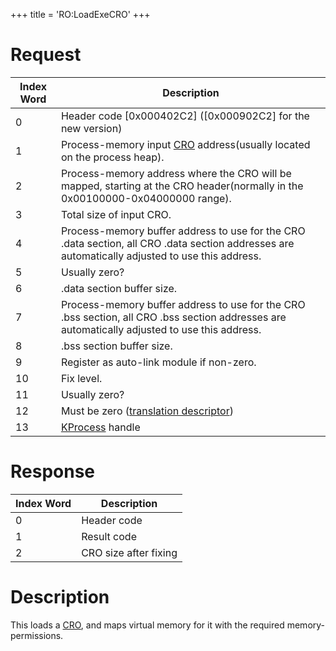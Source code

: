 +++
title = 'RO:LoadExeCRO'
+++

# Request

| Index Word | Description                                                                                                                                     |
|------------|-------------------------------------------------------------------------------------------------------------------------------------------------|
| 0          | Header code \[0x000402C2\] (\[0x000902C2\] for the new version)                                                                                 |
| 1          | Process-memory input [CRO](CRO0 "wikilink") address(usually located on the process heap).                                                       |
| 2          | Process-memory address where the CRO will be mapped, starting at the CRO header(normally in the 0x00100000-0x04000000 range).                   |
| 3          | Total size of input CRO.                                                                                                                        |
| 4          | Process-memory buffer address to use for the CRO .data section, all CRO .data section addresses are automatically adjusted to use this address. |
| 5          | Usually zero?                                                                                                                                   |
| 6          | .data section buffer size.                                                                                                                      |
| 7          | Process-memory buffer address to use for the CRO .bss section, all CRO .bss section addresses are automatically adjusted to use this address.   |
| 8          | .bss section buffer size.                                                                                                                       |
| 9          | Register as auto-link module if non-zero.                                                                                                       |
| 10         | Fix level.                                                                                                                                      |
| 11         | Usually zero?                                                                                                                                   |
| 12         | Must be zero ([translation descriptor](IPC#message_structure "wikilink"))                                                                       |
| 13         | [KProcess](SVC "wikilink") handle                                                                                                               |

# Response

| Index Word | Description           |
|------------|-----------------------|
| 0          | Header code           |
| 1          | Result code           |
| 2          | CRO size after fixing |

# Description

This loads a [CRO](CRO0 "wikilink"), and maps virtual memory for it with
the required memory-permissions.
